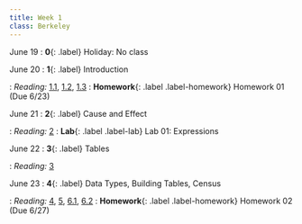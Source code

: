 ```yaml
---
title: Week 1
class: Berkeley
---
```


June 19
: **0**{: .label} Holiday: No class

June 20
: **1**{: .label} Introduction

  <!-- : [Slides](https://docs.google.com/presentation/d/1aun6LjNaj6bZpA8YG7i8scLrKVbsdK7L7_tNnlRgVkc/edit?usp=sharing) &#8226; [Demos](https://data8.datahub.berkeley.edu/hub/user-redirect/git-pull?repo=https%3A%2F%2Fgithub.com%2Fdata-8%2Fmaterials-sp23&urlpath=retro%2Ftree%2Fmaterials-sp23%2Flec%2Flec01.ipynb&branch=main) &#8226; [Demos (HTML Only)](assets/demo_html/lec01.html) &#8226; [Video](https://youtu.be/kkC8qQEiaE0) -->

: _Reading:_ [1.1](https://inferentialthinking.com/chapters/01/1/intro.html), [1.2](https://inferentialthinking.com/chapters/01/2/why-data-science.html), [1.3](https://inferentialthinking.com/chapters/01/3/Plotting_the_Classics.html)
: **Homework**{: .label .label-homework} Homework 01 (Due 6/23)

<!-- : **Lab**{: .label .label-lab} [Lab 01: Expressions]() -->

June 21
: **2**{: .label} Cause and Effect

<!-- : [Slides](https://docs.google.com/presentation/d/1BzpNbGideL_wNSIO4Y1F4cBoW5mBeEiNvgcw0C0V7nM/edit?usp=sharing) &#8226; [Video](https://youtu.be/z72DoVmy3CM) -->

: _Reading:_ [2](https://inferentialthinking.com/chapters/02/causality-and-experiments.html)
: **Lab**{: .label .label-lab} Lab 01: Expressions

June 22
: **3**{: .label} Tables

<!-- : [Slides](https://docs.google.com/presentation/d/1snWPXPztmlEqzEI8VprXOgXM9kbxu2C3r38y7IXpSRA/edit?usp=sharing) &#8226; [Demos](https://data8.datahub.berkeley.edu/hub/user-redirect/git-pull?repo=https%3A%2F%2Fgithub.com%2Fdata-8%2Fmaterials-sp23&urlpath=retro%2Ftree%2Fmaterials-sp23%2Flec%2Flec03.ipynb&branch=main) &#8226; [Demos (HTML Only)](assets/demo_html/lec03.html)  &#8226; [Video](https://youtu.be/cDYG88h4f1c) -->

: _Reading:_ [3](https://inferentialthinking.com/chapters/03/programming-in-python.html)

<!-- : **Lab**{: .label .label-lab} [Lab 02: Table Operations](https://data8.datahub.berkeley.edu/hub/user-redirect/git-pull?repo=https%3A%2F%2Fgithub.com%2Fdata-8%2Fmaterials-sp23&urlpath=tree%2Fmaterials-sp23%2Fmaterials%2Fsp23%2Flab%2Flab02%2Flab02.ipynb&branch=main) (Due 1/27) -->
<!-- : [Lab 02 Worksheet](https://drive.google.com/file/d/1PgKza-KKfduH_qBg3cK-tK07jTf2DMBM/view?usp=sharing) -->

June 23
: **4**{: .label} Data Types, Building Tables, Census

<!-- : [Slides](https://docs.google.com/presentation/d/1S8bz_O13kTw8nHXGAI0S7VJ6-BBXMYT5W6behtgkIxM/edit?usp=sharing) &#8226; [Demos](https://data8.datahub.berkeley.edu/hub/user-redirect/git-pull?repo=https%3A%2F%2Fgithub.com%2Fdata-8%2Fmaterials-sp23&urlpath=retro%2Ftree%2Fmaterials-sp23%2Flec%2Flec04.ipynb&branch=main) &#8226; [Demos (HTML Only)](assets/demo_html/lec04.html) &#8226; [Video](https://youtu.be/Mk5sFLu7G4o) -->

: _Reading:_ [4](https://inferentialthinking.com/chapters/04/Data_Types.html), [5](https://inferentialthinking.com/chapters/05/Sequences.html), [6.1](https://inferentialthinking.com/chapters/06/1/Sorting_Rows.html), [6.2](https://inferentialthinking.com/chapters/06/2/Selecting_Rows.html)
: **Homework**{: .label .label-homework} Homework 02 (Due 6/27)

<!-- : [Slides](https://docs.google.com/presentation/d/1rNihFapJo0-TX1sDt433wvLPE3G0YpjK_No1yu6uvEc/edit?usp=sharing) &#8226; [Demos](https://data8.datahub.berkeley.edu/hub/user-redirect/git-pull?repo=https%3A%2F%2Fgithub.com%2Fdata-8%2Fmaterials-sp23&urlpath=retro%2Ftree%2Fmaterials-sp23%2Flec%2Flec05_with_soln.ipynb&branch=main) &#8226; [Blank Demos](https://data8.datahub.berkeley.edu/hub/user-redirect/git-pull?repo=https%3A%2F%2Fgithub.com%2Fdata-8%2Fmaterials-sp23&urlpath=retro%2Ftree%2Fmaterials-sp23%2Flec%2Flec05.ipynb&branch=main) &#8226; [Demos (HTML Only)](assets/demo_html/lec05.html)  &#8226; [Video](https://youtu.be/YMhrI1-vEw0) -->
<!-- : **Homework**{: .label .label-homework} [Homework 02](https://data8.datahub.berkeley.edu/hub/user-redirect/git-pull?repo=https%3A%2F%2Fgithub.com%2Fdata-8%2Fmaterials-sp23&urlpath=retro%2Ftree%2Fmaterials-sp23%2Fmaterials%2Fsp23%2Fhw%2Fhw02%2Fhw02.ipynb&branch=main) (Due 2/1) -->

